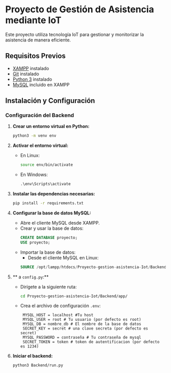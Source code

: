 # Proyecto de Gestión de Asistencia mediante IoT

Este proyecto utiliza tecnología IoT para gestionar y monitorizar la asistencia de manera eficiente.

## Requisitos Previos

- [XAMPP](https://www.apachefriends.org/index.html) instalado
- [Git](https://git-scm.com/) instalado
- [Python 3](https://www.python.org/downloads/) instalado
- [MySQL](https://www.mysql.com/) incluido en XAMPP

## Instalación y Configuración

### Configuración del Backend

1. **Crear un entorno virtual en Python:**
   ```bash
   python3 -m venv env
   ```

2. **Activar el entorno virtual:**

   - En Linux:
     ```bash
     source env/bin/activate
     ```
   - En Windows:
     ```cmd
     .\env\Scripts\activate
     ```

3. **Instalar las dependencias necesarias:**
   ```bash
   pip install -r requirements.txt
   ```

4. **Configurar la base de datos MySQL:**

   - Abre el cliente MySQL desde XAMPP.
   - Crear y usar la base de datos:
     ```sql
     CREATE DATABASE proyecto;
     USE proyecto;
     ```
   - Importar la base de datos:
     - Desde el cliente MySQL en Linux:
      ```sql
      SOURCE /opt/lampp/htdocs/Proyecto-gestion-asistencia-Iot/Backend/Database/Proyecto.sql;
      ```

5. ** a `config.py`:**

   - Dirígete a la siguiente ruta:
     ```bash
     cd Proyecto-gestion-asistencia-Iot/Backend/app/
     ```
   - Crea el archivo de configuración `.env`:
     ```
      MYSQL_HOST = localhost #Tu host
      MYSQL_USER = root # Tu usuario (por defecto es root)
      MYSQL_DB = nombre_db # El nombre de la base de datos
      SECRET_KEY = secret # una clave secreta (por defecto es secret)
      MYSQL_PASSWORD = contraseña # Tu contraseña de mysql
      SECRET_TOKEN = token # token de autentificacion (por defecto es 1234)
     ```

6. **Iniciar el backend:**
   ```bash
   python3 Backend/run.py
   ```